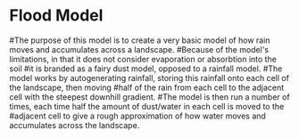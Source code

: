 # Flood Model

#The purpose of this model is to create a very basic model of how rain moves and accumulates across a landscape.
#Because of the model's limitations, in that it does not consider evaporation or absorbtion into the soil
#it is branded as a fairy dust model, opposed to a rainfall model.
#The model works by autogenerating rainfall, storing this rainfall onto each cell of the landscape, then moving
#half of the rain from each cell to the adjacent cell with the steepest downhill gradient.
#The model is then run a number of times, each time half the amount of dust/water in each cell is moved to the 
#adjacent cell to give a rough approximation of how water moves and accumulates across the landscape.